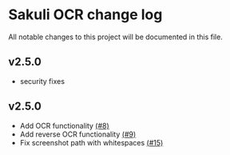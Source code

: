 # Sakuli OCR change log

All notable changes to this project will be documented in this file.

## v2.5.0

- security fixes

## v2.5.0

- Add OCR functionality [(#8)](https://github.com/sakuli/sakuli-ocr/issues/8)
- Add reverse OCR functionality [(#9)](https://github.com/sakuli/sakuli-ocr/issues/9)
- Fix screenshot path with whitespaces [(#15)](https://github.com/sakuli/sakuli-ocr/issues/15)
